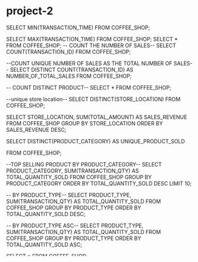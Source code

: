 # project-2

SELECT MIN(TRANSACTION_TIME) FROM COFFEE_SHOP;

SELECT MAX(TRANSACTION_TIME) FROM COFFEE_SHOP;
SELECT * FROM COFFEE_SHOP;
-- COUNT THE NUMBER OF SALES--
SELECT COUNT(TRANSACTION_ID) FROM COFFEE_SHOP;

--COUNT UNIQUE NUMBER OF SALES AS THE TOTAL NUMBER OF SALES--
SELECT DISTINCT COUNT(TRANSACTION_ID) AS NUMBER_OF_TOTAL_SALES
FROM COFFEE_SHOP;


-- COUNT DISTINCT PRODUCT--
SELECT * FROM COFFEE_SHOP;

--unique store location--
SELECT DISTINCT(STORE_LOCATION)
FROM COFFEE_SHOP;



SELECT STORE_LOCATION,
       SUM(TOTAL_AMOUNT) AS SALES_REVENUE
FROM COFFEE_SHOP
GROUP BY STORE_LOCATION
ORDER BY SALES_REVENUE DESC;

SELECT DISTINCT(PRODUCT_CATEGORY) AS UNIQUE_PRODUCT_SOLD

FROM COFFEE_SHOP;

--TOP SELLING PRODUCT BY PRODUCT_CATEGORY--
SELECT  PRODUCT_CATEGORY,
  SUM(TRANSACTION_QTY) AS TOTAL_QUANTITY_SOLD
FROM COFFEE_SHOP
GROUP BY  PRODUCT_CATEGORY
ORDER BY TOTAL_QUANTITY_SOLD DESC
LIMIT 10;


-- BY PRODUCT_TYPE--
SELECT PRODUCT_TYPE,
      SUM(TRANSACTION_QTY) AS TOTAL_QUANTITY_SOLD
FROM COFFEE_SHOP
GROUP BY PRODUCT_TYPE
ORDER BY TOTAL_QUANTITY_SOLD DESC;

-- BY PRODUCT_TYPE ASC--
SELECT PRODUCT_TYPE,
      SUM(TRANSACTION_QTY) AS TOTAL_QUANTITY_SOLD
FROM COFFEE_SHOP
GROUP BY PRODUCT_TYPE
ORDER BY TOTAL_QUANTITY_SOLD ASC;

SELECT * FROM COFFEE_SHOP;

--PRODUCT SELLS MORE AND WHICH TIME--
SELECT 
     EXTRACT( HOUR FROM TRANSACTION_TIME) AS HOUR_OR_DAY,
    PRODUCT_ID, PRODUCT_CATEGORY, 
     SUM(TRANSACTION_QTY) AS Quantity_sold
     FROM COFFEE_SHOP
     GROUP BY  ALL;



SELECT TRANSACTION_DATE,
TO_CHAR(TO_DATE(TRANSACTION_DATE,'YYYY/MM/DD'),'YYYYMM')
AS Month_ID,
COUNT(TRANSACTION_ID)AS Number_of_sales,
COUNT(PRODUCT_ID)AS Unique_products_sold,
Total_Amount, 
PRODUCT_CATEGORY,
PRODUCT_DETAIL, 
PRODUCT_TYPE,
STORE_LOCATION,
CASE WHEN TRANSACTION_TIME BETWEEN '06:00:00' AND '11:59:59' THEN 'Morning'
     WHEN TRANSACTION_TIME BETWEEN '12:00:00' AND '16:59:59' THEN 'Afternoon'
     WHEN TRANSACTION_TIME BETWEEN '17:00:00' AND '19:59:59' THEN 'Evening'
     ELSE 'Night'
END as time_buckets
FROM COFFEE_SHOP
GROUP BY ALL;

SELECT SUM(TOTAL_AMOUNT)
FROM COFFEE_SHOP;

